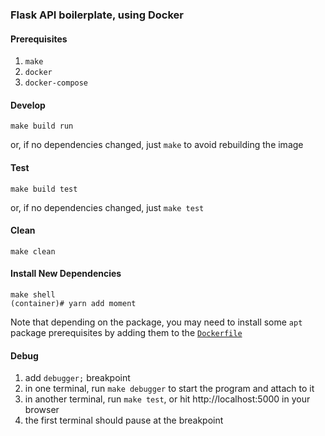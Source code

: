 ### Flask API boilerplate, using Docker

#### Prerequisites

1. `make`
2. `docker`
3. `docker-compose`

#### Develop

    make build run

or, if no dependencies changed, just `make` to avoid rebuilding the image

#### Test

    make build test

or, if no dependencies changed, just `make test`

#### Clean

    make clean

#### Install New Dependencies

    make shell
    (container)# yarn add moment

Note that depending on the package, you may need to install some `apt` package prerequisites by adding them to the [`Dockerfile`](./Dockerfile)

#### Debug

1. add `debugger;` breakpoint
2. in one terminal, run `make debugger` to start the program and attach to it
3. in another terminal, run `make test`, or hit http://localhost:5000 in your browser
4. the first terminal should pause at the breakpoint
